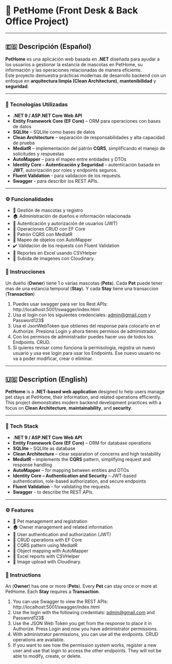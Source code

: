 # 🐾 PetHome (Front Desk & Back Office Project)

---

## 🇪🇸 Descripción (Español)

**PetHome** es una aplicación web basada en **.NET** diseñada para ayudar a los usuarios a gestionar la estancia de mascotas en PetHome, su información y las operaciones relacionadas de manera eficiente.  
Este proyecto demuestra prácticas modernas de desarrollo backend con un enfoque en **arquitectura limpia (Clean Architecture)**, **mantenibilidad** y **seguridad**.

---
### 🚀 Tecnologías Utilizadas

- **.NET 9 / ASP.NET Core Web API**
- **Entity Framework Core (EF Core)** – ORM para operaciones con bases de datos
- **SQLlite** – SQLlite como bases de datos   
- **Clean Architecture** – separación de responsabilidades y alta capacidad de prueba  
- **MediatR** – implementación del patrón **CQRS**, simplificando el manejo de solicitudes y respuestas  
- **AutoMapper** – para el mapeo entre entidades y DTOs  
- **Identity Core - Autenticación y Seguridad** – autenticación basada en **JWT**, autorización por roles y endpoints seguros.
- **Fluent Validation** - para validacion de los requests.
- **Swagger** - para describir los REST APIs.

---
### ⚙️ Funcionalidades

- 🐶 Gestión de mascotas y registro  
- 🏠 Administración de dueños e información relacionada  
- 👥 Autenticación y autorización de usuarios (JWT)  
- 🧭 Operaciones CRUD con EF Core  
- 🧠 Patrón CQRS con MediatR  
- 🔁 Mapeo de objetos con AutoMapper
- ✔️ Validacion de los requests con Fluent Validation
- 🔢 Reportes en Excel usando CSVHelper
- 📸 Subida de imagenes con Cloudinary.

### 📝 Instrucciones
Un dueño (**Owner**) tiene 1 o varias mascotas (**Pets**). 
Cada **Pet** puede tener mas de una estancia temporal (**Stay**).
Y cada **Stay** tiene una transaccion (**Transaction**)
1) Puedes usar swagger para ver los Rest APIs: http://localhost:5001/swagger/index.html
2) Usa el login con los siguientes credenciales: admin@gmail.com y Password123$
3) Usa el JsonWebToken que obtienes del response para colocarlo en el Authorize. Presiona Login y ahora tienes permisos de administrador.
4) Con los permisos de administrador puedes hacer uso de todos los Endpoints. CRUD.
5) Si quieres revisar como funciona la permisologia, registra un nuevo usuario y usa ese login para usar los Endpoints. Ese nuevo usuario no va a poder modificar, crear o eliminar.

---

## 🇺🇸 Description (English)

**PetHome** is a **.NET-based web application** designed to help users manage pet stays at PetHome, their information, and related operations efficiently.  
This project demonstrates modern backend development practices with a focus on **Clean Architecture**, **maintainability**, and **security**.

---

### 🚀 Tech Stack

- **.NET 9 / ASP.NET Core Web API**
- **Entity Framework Core (EF Core)** – ORM for database operations
- **SQLlite** – SQLlite as database   
- **Clean Architecture** – clear separation of concerns and high testability  
- **MediatR** – implements the **CQRS** pattern, simplifying request and response handling  
- **AutoMapper** – for mapping between entities and DTOs  
- **Identity Core – Authentication and Security** – JWT-based authentication, role-based authorization, and secure endpoints
- **Fluent Validation** - for validating the requests.
- **Swagger** - to describe the REST APIs.

---

### ⚙️ Features
- 🐶 Pet management and registration  
- 🏠 Owner management and related information  
- 👥 User authentication and authorization (JWT)  
- 🧭 CRUD operations with EF Core  
- 🧠 CQRS pattern using MediatR  
- 🔁 Object mapping with AutoMapper
- 🔢 Excel reports with CSVHelper
- 📸 Image upload with Cloudinary.

### 📝 Instructions
An (**Owner**) has one or more (**Pets**). Every **Pet** can stay once or more at PetHome. Each **Stay** requires a **Transaction**.
1) You can use Swagger to view the REST APIs: http://localhost:5001/swagger/index.html
2) Use the login with the following credentials: admin@gmail.com and Password123$
3) Use the JSON Web Token you get from the response to place it in Authorize. Press Login and now you have administrator permissions.
4) With administrator permissions, you can use all the endpoints. CRUD operations are available.
5) If you want to see how the permission system works, register a new user and use that login to access the other endpoints. They will not be able to modify, create, or delete.

